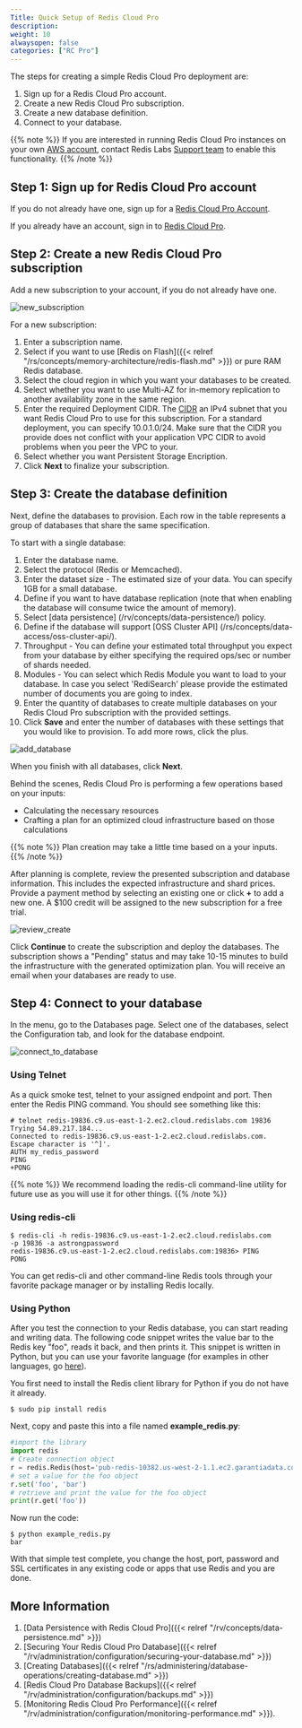 ```yaml
---
Title: Quick Setup of Redis Cloud Pro
description:
weight: 10
alwaysopen: false
categories: ["RC Pro"]
---
```

The steps for creating a simple Redis Cloud Pro deployment are:

1. Sign up for a Redis Cloud Pro account.
1. Create a new Redis Cloud Pro subscription.
1. Create a new database definition.
1. Connect to your database.

{{% note %}}
If you are interested in running Redis Cloud Pro instances on your own [AWS account](/rv/how-to/creating-cloud-account/), contact Redis Labs [Support team](https://redislabs.com/company/support) to enable this functionality.
{{% /note %}}

## Step 1: Sign up for Redis Cloud Pro account

If you do not already have one, sign up for a [Redis Cloud Pro Account](https://app.redislabs.com/#/sign-up/vpc).

If you already have an account, sign in to [Redis Cloud Pro](https://app.redislabs.com/#/login?).

## Step 2: Create a new Redis Cloud Pro subscription

Add a new subscription to your account, if you do not already have one.

![new_subscription](/images/rv/new_subscription.png?width=800&height=406)

For a new subscription:

1. Enter a subscription name.
1. Select if you want to use [Redis on
    Flash]({{< relref "/rs/concepts/memory-architecture/redis-flash.md" >}})
    or pure RAM Redis database.
1. Select the cloud region in which you want your databases to be created.
1. Select whether you want to use Multi-AZ for in-memory replication to another availability zone in the same region.
1. Enter the required Deployment CIDR.
    The [CIDR](https://en.wikipedia.org/wiki/Classless_Inter-Domain_Routing#CIDR_notation)
    an IPv4 subnet that you want Redis Cloud Pro to use for this subscription.
    For a standard deployment, you can specify 10.0.1.0/24. Make sure that the CIDR
    you provide does not conflict with your application VPC CIDR to avoid problems
    when you peer the VPC to your.
1. Select whether you want Persistent Storage Encription.
1. Click **Next** to finalize your subscription.

## Step 3: Create the database definition

Next, define the databases to provision. Each row in the table
represents a group of databases that share the same specification.

To start with a single database:

1. Enter the database name.
1. Select the protocol (Redis or Memcached).
1. Enter the dataset size - The estimated size of your data. You can specify 1GB
    for a small database.
1. Define if you want to have database replication (note that when enabling the database will consume twice the amount of memory).
1. Select [data persistence] (/rv/concepts/data-persistence/) policy.
1. Define if the database will support [OSS Cluster API] (/rs/concepts/data-access/oss-cluster-api/).
1. Throughput - You can define your estimated total throughput you expect from your database by either specifying the required ops/sec or number of shards needed.
1. Modules - You can select which Redis Module you want to load to your database. In case you select 'RediSearch' please provide the estimated number of documents you are going to index.
1. Enter the quantity of databases to create multiple databases on your Redis Cloud Pro subscription with the provided settings.
1. Click **Save** and enter the number of databases with these settings that you would like to provision. To add more rows, click the plus.

![add_database](/images/rv/add_database.png?width=800&height=444)

When you finish with all databases, click **Next**.

Behind the scenes, Redis Cloud Pro is performing a few operations based on your
inputs:

- Calculating the necessary resources
- Crafting a plan for an optimized cloud infrastructure based on those
    calculations

{{% note %}}
Plan creation may take a little time based on a your inputs.
{{% /note %}}

After planning is complete, review the presented subscription and
database information. This includes the expected infrastructure and shard prices.
Provide a payment method by selecting an existing one or click **+** to add
a new one.
A $100 credit will be assigned to the new subscription for a free trial.

![review_create](/images/rv/review_create.png?width=800&height=594)

Click **Continue** to create the subscription and deploy the
databases. The subscription shows a "Pending" status and may
take 10-15 minutes to build the infrastructure with the
generated optimization plan. You will receive an email when your
databases are ready to use.

## Step 4: Connect to your database

In the menu, go to the Databases page. Select one of the
databases, select the Configuration tab, and look for the database
endpoint.

![connect_to_database](/images/rv/connect_to_database.png?width=800&height=599)

### Using Telnet

As a quick smoke test, telnet to your assigned endpoint and port. Then
enter the Redis PING command. You should see something like this:

```src
# telnet redis-19836.c9.us-east-1-2.ec2.cloud.redislabs.com 19836
Trying 54.89.217.184...
Connected to redis-19836.c9.us-east-1-2.ec2.cloud.redislabs.com.
Escape character is '^]'.
AUTH my_redis_password
PING
+PONG
```

{{% note %}}
We recommend loading the redis-cli command-line utility for future
use as you will use it for other things.
{{% /note %}}

### Using redis-cli

```src
$ redis-cli -h redis-19836.c9.us-east-1-2.ec2.cloud.redislabs.com
-p 19836 -a astrongpassword
redis-19836.c9.us-east-1-2.ec2.cloud.redislabs.com:19836> PING
PONG
```

You can get redis-cli and other command-line Redis tools through your
favorite package manager or by installing Redis locally.

### Using Python

After you test the connection to your Redis database, you can
start reading and writing data. The following code snippet writes the
value bar to the Redis key "foo", reads it back, and then prints it.
This snippet is written in Python, but you can use your favorite
language (for examples in other languages, go
[here](https://redislabs.com/resources/how-to-redis-enterprise/)).

You first need to install the Redis client library for Python if you do
not have it already.

```src
$ sudo pip install redis
```

Next, copy and paste this into a file named
**example_redis.py**:

```python
#import the library
import redis
# Create connection object
r = redis.Redis(host='pub-redis-10382.us-west-2-1.1.ec2.garantiadata.com', port=10382)
# set a value for the foo object
r.set('foo', 'bar')
# retrieve and print the value for the foo object
print(r.get('foo'))
```

Now run the code:

```src
$ python example_redis.py
bar
```

With that simple test complete, you change the host, port, password and SSL certificates
in any existing code or apps that use Redis and you are done.

## More Information

1. [Data Persistence with Redis Cloud Pro]({{< relref "/rv/concepts/data-persistence.md" >}})
1. [Securing Your Redis Cloud Pro
    Database]({{< relref "/rv/administration/configuration/securing-your-database.md" >}})
1. [Creating
    Databases]({{< relref "/rs/administering/database-operations/creating-database.md" >}})
1. [Redis Cloud Pro Database
    Backups]({{< relref "/rv/administration/configuration/backups.md" >}})
1. [Monitoring Redis Cloud Pro
    Performance]({{< relref "/rv/administration/configuration/monitoring-performance.md" >}}).

